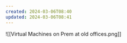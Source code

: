 ```yaml
---
created: 2024-03-06T08:40
updated: 2024-03-06T08:41
---
```


![[Virtual Machines on Prem at old offices.png]]
